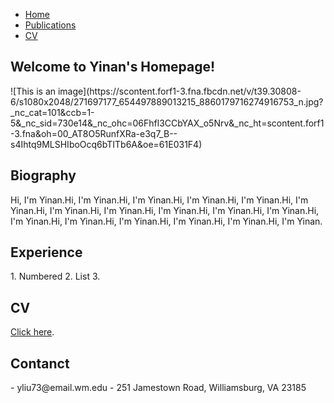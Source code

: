 <body>
<div id="layout-content">
    <div class="navbar navbar-inverse" role="navigation">
      <div class="container">
          <ul class="nav navbar-nav">
            <li class="active"><a href="https://www.facebook.com/yinan.liu.9480/">Home</a></li>
            <li class="active"><a href="https://www.facebook.com/yinan.liu.9480/">Publications</a></li>
            <li class="active"><a href="https://www.facebook.com/yinan.liu.9480/">CV</a></li>
          </ul>
      </div>
    </div>
    
</td></tr></table>
<h2>Welcome to Yinan's Homepage!</h2>
![This is an image](https://scontent.forf1-3.fna.fbcdn.net/v/t39.30808-6/s1080x2048/271697177_654497889013215_8860179716274916753_n.jpg?_nc_cat=101&ccb=1-5&_nc_sid=730e14&_nc_ohc=06Fhfl3CCbYAX_o5Nrv&_nc_ht=scontent.forf1-3.fna&oh=00_AT8O5RunfXRa-e3q7_B--s4Ihtq9MLSHIboOcq6bTITb6A&oe=61E031F4)
    
</td></tr></table>
<h2>Biography</h2>
Hi, I'm Yinan.Hi, I'm Yinan.Hi, I'm Yinan.Hi, I'm Yinan.Hi, I'm Yinan.Hi, I'm Yinan.Hi, I'm Yinan.Hi, I'm Yinan.Hi, I'm Yinan.Hi, I'm Yinan.Hi, I'm Yinan.Hi, I'm Yinan.Hi, I'm Yinan.Hi, I'm Yinan.Hi, I'm Yinan.Hi, I'm Yinan.Hi, I'm Yinan.

</td></tr></table>
<h2>Experience</h2>
1. Numbered
2. List
3. 

</td></tr></table>
<h2>CV</h2>

[Click here](https://www.facebook.com/yinan.liu.9480/).

</td></tr></table>
<h2>Contanct</h2>
- yliu73@email.wm.edu
- 251 Jamestown Road, Williamsburg, VA 23185
